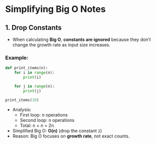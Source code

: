 # Simplifying Big O Notes

## 1. Drop Constants

- When calculating **Big O**, **constants are ignored** because they don’t change the growth rate as input size increases.

### Example:

```python
def print_items(n):
    for i in range(n):
        print(i)

    for j in range(n):
        print(j)

print_items(10)
```

- Analysis:
  - First loop: n operations
  - Second loop: n operations
  - Total: n + n = 2n
- Simplified Big O: **O(n)** (drop the constant `2`)
- Reason: Big O focuses on **growth rate**, not exact counts.
